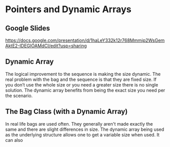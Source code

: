 # Pointers and Dynamic Arrays

## Google Slides
https://docs.google.com/presentation/d/1haLeY332k12r768Mmmip2WsGemAktE2-IDEGIOAMdCI/edit?usp=sharing

## Dynamic Array

The logical improvement to the sequence is making the size dynamic. The real
problem with the bag and the sequence is that they are fixed size. If you don’t
use the whole size or you need a greater size there is no single solution. The
dynamic array benefits from being the exact size you need per the scenario.

## The Bag Class (with a Dynamic Array)

In real life bags are used often. They generally aren't made exactly the same
and there are slight differences in size. The dynamic array being used as the
underlying structure allows one to get a variable size when used. It can also
